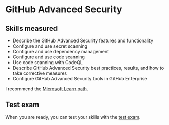 # GitHub Advanced Security

## Skills measured

- Describe the GitHub Advanced Security features and functionality
- Configure and use secret scanning
- Configure and use dependency management
- Configure and use code scanning
- Use code scanning with CodeQL
- Describe GitHub Advanced Security best practices, results, and how to take corrective measures
- Configure GitHub Advanced Security tools in GitHub Enterprise

I recommend the [Microsoft Learn path](https://docs.microsoft.com/en-us/users/githubtraining/collections/rqymc6yw8q5rey).

## Test exam

When you are ready, you can test your skills with the [test exam](../exams/github-advanced-security.md).
